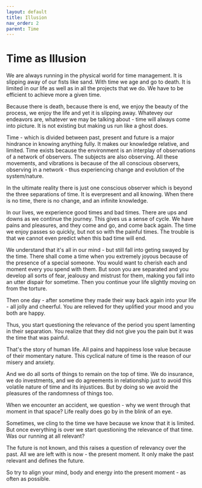 ```yaml
---
layout: default
title: Illusion
nav_order: 2
parent: Time
---
```


# Time as Illusion

We are always running in the physical world for time management. It is slipping away of our fists like sand. With time we age and go to death. It is limited in our life as well as in all the projects that we do. We have to be efficient to achieve more a given time.

Because there is death, because there is end, we enjoy the beauty of the process, we enjoy the life and yet it is slipping away. Whatevey our endeavors are, whatever we may be talking about - time will always come into picture. It is not existing but making us run like a ghost does.

Time - which is divided between past, present and future is a major hindrance in knowing anything fully. It makes our knowledge relative, and limited. Time exists because the environment is an interplay of observations of a network of observers. The subjects are also observing. All these movements, and vibrations is because of the all conscious observers, observing in a network - thus experiencing change and evolution of the system/nature.

In the ultimate reality there is just one conscious observer which is beyond the three separations of time. It is everpresent and all knowing. When there is no time, there is no change, and an infinite knowledge.

In our lives, we experience good times and bad times. There are ups and downs as we continue the journey. This gives us a sense of cycle. We have pains and pleasures, and they come and go, and come back again. The time we enjoy passes so quickly, but not so with the painful times. The trouble is that we cannot even predict when this bad time will end.

We understand that it's all in our mind - but still fall into geting swayed by the time. There shall come a time when you extremely joyous because of the presence of a special someone. You would want to cherish each and moment every you spend with them. But soon you are separated and you develop all sorts of fear, jealousy and mistrust for them, making you fall into an utter dispair for sometime. Then you continue your life slightly moving on from the torture. 

Then one day - after sometime they made their way back again into your life - all jolly and cheerful. You are relieved for they uplified your mood and you both are happy. 

Thus, you start questioning the relevance of the period you spent lamenting in their separation. You realize that they did not give you the pain but it was the time that was painful.

That's the story of human life. All pains and happiness lose value because of their momentary nature. This cyclical nature of time is the reason of our misery and anxiety. 

And we do all sorts of things to remain on the top of time. We do insurance, we do investments, and we do agreements in relationship just to avoid this volatile nature of time and its injustices. But by doing so we avoid the pleasures of the randomness of things too.

When we encounter an accident, we question - why we went through that moment in that space? Life really does go by in the blink of an eye.

Sometimes, we cling to the time we have because we know that it is limited. But once everything is over we start questioning the relevance of that time. Was our running at all relevant? 

The future is not known, and this raises a question of relevancy over the past. All we are left with is now - the present moment. It only make the past relevant and defines the future. 

So try to align your mind, body and energy into the present moment - as often as possible.